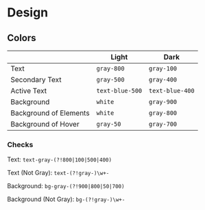 # Design

## Colors

|                        | Light           | Dark            |
| ---------------------- | --------------- | --------------- |
| Text                   | `gray-800`      | `gray-100`      |
| Secondary Text         | `gray-500`      | `gray-400`      |
| Active Text            | `text-blue-500` | `text-blue-400` |
| Background             | `white`         | `gray-900`      |
| Background of Elements | `white`         | `gray-800`      |
| Background of Hover    | `gray-50`       | `gray-700`      |

### Checks

Text: `text-gray-(?!800|100|500|400)`

Text (Not Gray): `text-(?!gray-)\w+-`

Background: `bg-gray-(?!900|800|50|700)`

Background (Not Gray): `bg-(?!gray-)\w+-`
